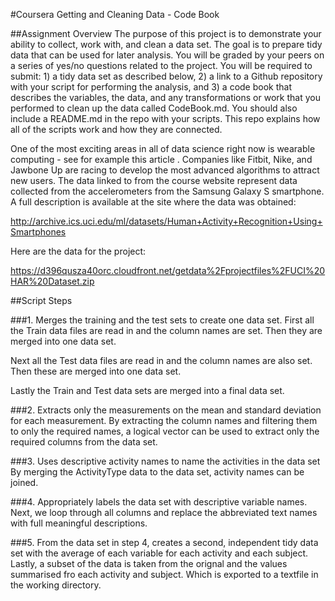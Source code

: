 #Coursera Getting and Cleaning Data - Code Book

##Assignment Overview
The purpose of this project is to demonstrate your ability to collect, work with, and clean a data set. The goal is to prepare tidy data that can be used for later analysis. You will be graded by your peers on a series of yes/no questions related to the project. You will be required to submit: 1) a tidy data set as described below, 2) a link to a Github repository with your script for performing the analysis, and 3) a code book that describes the variables, the data, and any transformations or work that you performed to clean up the data called CodeBook.md. You should also include a README.md in the repo with your scripts. This repo explains how all of the scripts work and how they are connected.  

One of the most exciting areas in all of data science right now is wearable computing - see for example this article . Companies like Fitbit, Nike, and Jawbone Up are racing to develop the most advanced algorithms to attract new users. The data linked to from the course website represent data collected from the accelerometers from the Samsung Galaxy S smartphone. A full description is available at the site where the data was obtained: 

http://archive.ics.uci.edu/ml/datasets/Human+Activity+Recognition+Using+Smartphones 

Here are the data for the project: 

https://d396qusza40orc.cloudfront.net/getdata%2Fprojectfiles%2FUCI%20HAR%20Dataset.zip 

##Script Steps

###1. Merges the training and the test sets to create one data set.
First all the Train data files are read in and the column names are set.
Then they are merged into one data set.

Next all the Test data files are read in and the column names are also set.
Then these are merged into one data set.

Lastly the Train and Test data sets are merged into a final data set.

###2. Extracts only the measurements on the mean and standard deviation for each measurement.
By extracting the column names and filtering them to only the required names, a logical vector can be used to extract only the required columns from the data set.


###3. Uses descriptive activity names to name the activities in the data set
By merging the ActivityType data to the data set, activity names can be joined.

###4. Appropriately labels the data set with descriptive variable names.
Next, we loop through all columns and replace the abbreviated text names with full meaningful descriptions.

###5. From the data set in step 4, creates a second, independent tidy data set with the average of each variable for each activity and each subject.
Lastly, a subset of the data is taken from the orignal and the values summarised fro each activity and subject.
Which is exported to a textfile in the working directory.